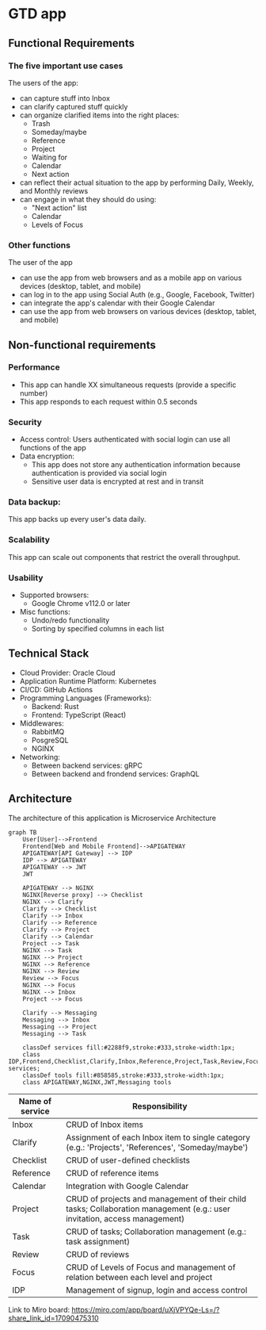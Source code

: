 # GTD app

## Functional Requirements

### The five important use cases

The users of the app:
- can capture stuff into Inbox
- can clarify captured stuff quickly
- can organize clarified items into the right places:
  - Trash
  - Someday/maybe
  - Reference
  - Project
  - Waiting for
  - Calendar
  - Next action
- can reflect their actual situation to the app by performing Daily, Weekly, and Monthly reviews
- can engage in what they should do using:
  - "Next action" list
  - Calendar
  - Levels of Focus

### Other functions

The user of the app
- can use the app from web browsers and as a mobile app on various devices (desktop, tablet, and mobile)
- can log in to the app using Social Auth (e.g., Google, Facebook, Twitter)
- can integrate the app's calendar with their Google Calendar
- can use the app from web browsers on various devices (desktop, tablet, and mobile)

## Non-functional requirements

### Performance

- This app can handle XX simultaneous requests (provide a specific number)
- This app responds to each request within 0.5 seconds

### Security

- Access control: Users authenticated with social login can use all functions of the app
- Data encryption:
  - This app does not store any authentication information because authentication is provided via social login
  - Sensitive user data is encrypted at rest and in transit

### Data backup:

This app backs up every user's data daily.

### Scalability

This app can scale out components that restrict the overall throughput.

### Usability

- Supported browsers:
  - Google Chrome v112.0 or later
- Misc functions:
  - Undo/redo functionality
  - Sorting by specified columns in each list

## Technical Stack

- Cloud Provider: Oracle Cloud
- Application Runtime Platform: Kubernetes
- CI/CD: GitHub Actions
- Programming Languages (Frameworks):
  - Backend: Rust
  - Frontend: TypeScript (React)
- Middlewares:
  - RabbitMQ
  - PosgreSQL
  - NGINX
- Networking:
  - Between backend services: gRPC
  - Between backend and frondend services: GraphQL

## Architecture

The architecture of this application is Microservice Architecture

```mermaid
graph TB
    User[User]-->Frontend
    Frontend[Web and Mobile Frontend]-->APIGATEWAY
    APIGATEWAY[API Gateway] --> IDP
    IDP --> APIGATEWAY
    APIGATEWAY --> JWT
    JWT

    APIGATEWAY --> NGINX
    NGINX[Reverse proxy] --> Checklist
    NGINX --> Clarify
    Clarify --> Checklist
    Clarify --> Inbox
    Clarify --> Reference
    Clarify --> Project
    Clarify --> Calendar
    Project --> Task
    NGINX --> Task
    NGINX --> Project
    NGINX --> Reference
    NGINX --> Review
    Review --> Focus
    NGINX --> Focus
    NGINX --> Inbox
    Project --> Focus

    Clarify --> Messaging
    Messaging --> Inbox
    Messaging --> Project
    Messaging --> Task

    classDef services fill:#2288f9,stroke:#333,stroke-width:1px;
    class IDP,Frontend,Checklist,Clarify,Inbox,Reference,Project,Task,Review,Focus,Calendar services;
    classDef tools fill:#858585,stroke:#333,stroke-width:1px;
    class APIGATEWAY,NGINX,JWT,Messaging tools
```


| Name of service | Responsibility |
| --- | --- |
| Inbox | CRUD of Inbox items |
| Clarify | Assignment of each Inbox item to single category (e.g.: 'Projects', 'References', 'Someday/maybe') |
| Checklist | CRUD of user-defined checklists |
| Reference | CRUD of reference items |
| Calendar | Integration with Google Calendar |
| Project | CRUD of projects and management of their child tasks; Collaboration management (e.g.: user invitation, access management) |
| Task | CRUD of tasks; Collaboration management (e.g.: task assignment) |
| Review | CRUD of reviews |
| Focus | CRUD of Levels of Focus and management of relation between each level and project |
| IDP | Management of signup, login and access control |

Link to Miro board: https://miro.com/app/board/uXjVPYQe-Ls=/?share_link_id=17090475310
